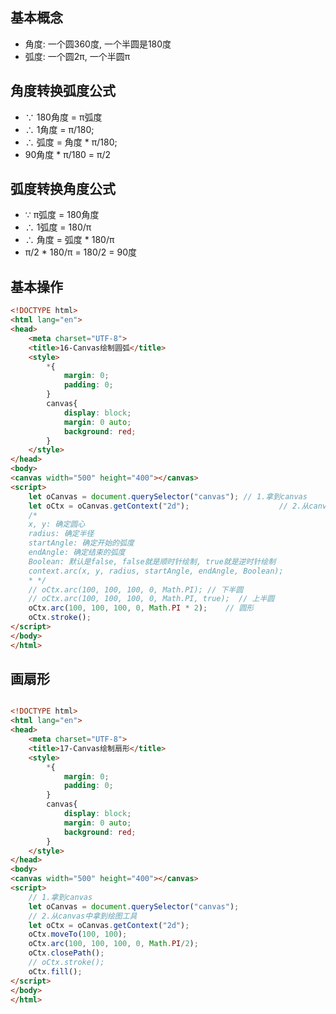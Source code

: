 ## 基本概念

- 角度: 一个圆360度, 一个半圆是180度
- 弧度: 一个圆2π, 一个半圆π

## 角度转换弧度公式

- ∵ 180角度 = π弧度
- ∴ 1角度 = π/180;
- ∴ 弧度 = 角度 * π/180;
- 90角度 * π/180 = π/2

## 弧度转换角度公式

-  ∵ π弧度 = 180角度
- ∴ 1弧度 = 180/π
- ∴ 角度 = 弧度 * 180/π
- π/2 * 180/π = 180/2 = 90度



## 基本操作

~~~HTML
<!DOCTYPE html>
<html lang="en">
<head>
    <meta charset="UTF-8">
    <title>16-Canvas绘制圆弧</title>
    <style>
        *{
            margin: 0;
            padding: 0;
        }
        canvas{
            display: block;
            margin: 0 auto;
            background: red;
        }
    </style>
</head>
<body>
<canvas width="500" height="400"></canvas>
<script>
    let oCanvas = document.querySelector("canvas"); // 1.拿到canvas
    let oCtx = oCanvas.getContext("2d");				    // 2.从canvas中拿到绘图工具
    /*
    x, y: 确定圆心
    radius: 确定半径
    startAngle: 确定开始的弧度
    endAngle: 确定结束的弧度
    Boolean: 默认是false, false就是顺时针绘制, true就是逆时针绘制
    context.arc(x, y, radius, startAngle, endAngle, Boolean);
    * */
    // oCtx.arc(100, 100, 100, 0, Math.PI); // 下半圆
    // oCtx.arc(100, 100, 100, 0, Math.PI, true);  // 上半圆
    oCtx.arc(100, 100, 100, 0, Math.PI * 2);	// 圆形
    oCtx.stroke();
</script>
</body>
</html>
~~~



## 画扇形

~~~HTML

<!DOCTYPE html>
<html lang="en">
<head>
    <meta charset="UTF-8">
    <title>17-Canvas绘制扇形</title>
    <style>
        *{
            margin: 0;
            padding: 0;
        }
        canvas{
            display: block;
            margin: 0 auto;
            background: red;
        }
    </style>
</head>
<body>
<canvas width="500" height="400"></canvas>
<script>
    // 1.拿到canvas
    let oCanvas = document.querySelector("canvas");
    // 2.从canvas中拿到绘图工具
    let oCtx = oCanvas.getContext("2d");
    oCtx.moveTo(100, 100);
    oCtx.arc(100, 100, 100, 0, Math.PI/2);
    oCtx.closePath();
    // oCtx.stroke();
    oCtx.fill();
</script>
</body>
</html>
~~~

